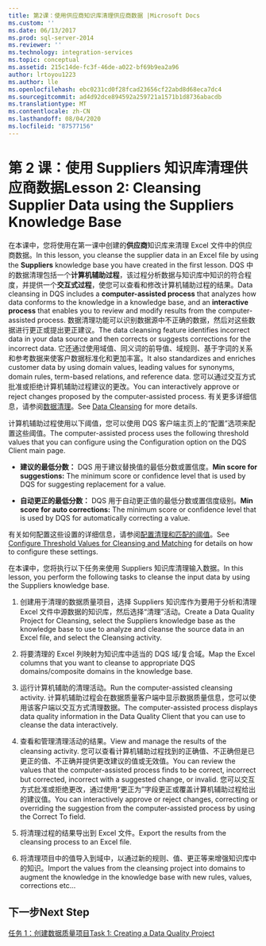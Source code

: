 ```yaml
---
title: 第2课：使用供应商知识库清理供应商数据 |Microsoft Docs
ms.custom: ''
ms.date: 06/13/2017
ms.prod: sql-server-2014
ms.reviewer: ''
ms.technology: integration-services
ms.topic: conceptual
ms.assetid: 215c14de-fc3f-46de-a022-bf69b9ea2a96
author: lrtoyou1223
ms.author: lle
ms.openlocfilehash: ebc0231cd0f28fcad23656cf22abd8d68eca7dc4
ms.sourcegitcommit: ad4d92dce894592a259721a1571b1d8736abacdb
ms.translationtype: MT
ms.contentlocale: zh-CN
ms.lasthandoff: 08/04/2020
ms.locfileid: "87577156"
---
```

# <a name="lesson-2-cleansing-supplier-data-using-the-suppliers-knowledge-base"></a><span data-ttu-id="49e28-102">第 2 课：使用 Suppliers 知识库清理供应商数据</span><span class="sxs-lookup"><span data-stu-id="49e28-102">Lesson 2: Cleansing Supplier Data using the Suppliers Knowledge Base</span></span>
  <span data-ttu-id="49e28-103">在本课中，您将使用在第一课中创建的**供应商**知识库来清理 Excel 文件中的供应商数据。</span><span class="sxs-lookup"><span data-stu-id="49e28-103">In this lesson, you cleanse the supplier data in an Excel file by using the **Suppliers** knowledge base you have created in the first lesson.</span></span> <span data-ttu-id="49e28-104">DQS 中的数据清理包括一个**计算机辅助过程**，该过程分析数据与知识库中知识的符合程度，并提供一个**交互式过程**，使您可以查看和修改计算机辅助过程的结果。</span><span class="sxs-lookup"><span data-stu-id="49e28-104">Data cleansing in DQS includes a **computer-assisted process** that analyzes how data conforms to the knowledge in a knowledge base, and an **interactive process** that enables you to review and modify results from the computer-assisted process.</span></span> <span data-ttu-id="49e28-105">数据清理功能可以识别数据源中不正确的数据，然后对这些数据进行更正或提出更正建议。</span><span class="sxs-lookup"><span data-stu-id="49e28-105">The data cleansing feature identifies incorrect data in your data source and then corrects or suggests corrections for the incorrect data.</span></span> <span data-ttu-id="49e28-106">它还通过使用域值、同义词的前导值、域规则、基于字词的关系和参考数据来使客户数据标准化和更加丰富。</span><span class="sxs-lookup"><span data-stu-id="49e28-106">It also standardizes and enriches customer data by using domain values, leading values for synonyms, domain rules, term-based relations, and reference data.</span></span> <span data-ttu-id="49e28-107">您可以通过交互方式批准或拒绝计算机辅助过程建议的更改。</span><span class="sxs-lookup"><span data-stu-id="49e28-107">You can interactively approve or reject changes proposed by the computer-assisted process.</span></span> <span data-ttu-id="49e28-108">有关更多详细信息，请参阅[数据清理](https://msdn.microsoft.com/library/gg524800.aspx)。</span><span class="sxs-lookup"><span data-stu-id="49e28-108">See [Data Cleansing](https://msdn.microsoft.com/library/gg524800.aspx) for more details.</span></span>  
  
 <span data-ttu-id="49e28-109">计算机辅助过程使用以下阈值，您可以使用 DQS 客户端主页上的“配置”选项来配置这些阈值。</span><span class="sxs-lookup"><span data-stu-id="49e28-109">The computer-assisted process uses the following threshold values that you can configure using the Configuration option on the DQS Client main page.</span></span>  
  
-   <span data-ttu-id="49e28-110">**建议的最低分数：** DQS 用于建议替换值的最低分数或置信度。</span><span class="sxs-lookup"><span data-stu-id="49e28-110">**Min score for suggestions:** The minimum score or confidence level that is used by DQS for suggesting replacement for a value.</span></span>  
  
-   <span data-ttu-id="49e28-111">**自动更正的最低分数：** DQS 用于自动更正值的最低分数或置信度级别。</span><span class="sxs-lookup"><span data-stu-id="49e28-111">**Min score for auto corrections:** The minimum score or confidence level that is used by DQS for automatically correcting a value.</span></span>  
  
 <span data-ttu-id="49e28-112">有关如何配置这些设置的详细信息，请参阅[配置清理和匹配的阈值](https://msdn.microsoft.com/library/hh510415.aspx)。</span><span class="sxs-lookup"><span data-stu-id="49e28-112">See [Configure Threshold Values for Cleansing and Matching](https://msdn.microsoft.com/library/hh510415.aspx) for details on how to configure these settings.</span></span>  
  
 <span data-ttu-id="49e28-113">在本课中，您将执行以下任务来使用 Suppliers 知识库清理输入数据。</span><span class="sxs-lookup"><span data-stu-id="49e28-113">In this lesson, you perform the following tasks to cleanse the input data by using the Suppliers knowledge base.</span></span>  
  
1.  <span data-ttu-id="49e28-114">创建用于清理的数据质量项目，选择 Suppliers 知识库作为要用于分析和清理 Excel 文件中源数据的知识库，然后选择“清理”活动。</span><span class="sxs-lookup"><span data-stu-id="49e28-114">Create a Data Quality Project for Cleansing, select the Suppliers knowledge base as the knowledge base to use to analyze and cleanse the source data in an Excel file, and select the Cleansing activity.</span></span>  
  
2.  <span data-ttu-id="49e28-115">将要清理的 Excel 列映射为知识库中适当的 DQS 域/复合域。</span><span class="sxs-lookup"><span data-stu-id="49e28-115">Map the Excel columns that you want to cleanse to appropriate DQS domains/composite domains in the knowledge base.</span></span>  
  
3.  <span data-ttu-id="49e28-116">运行计算机辅助的清理活动。</span><span class="sxs-lookup"><span data-stu-id="49e28-116">Run the computer-assisted cleansing activity.</span></span> <span data-ttu-id="49e28-117">计算机辅助过程会在数据质量客户端中显示数据质量信息，您可以使用该客户端以交互方式清理数据。</span><span class="sxs-lookup"><span data-stu-id="49e28-117">The computer-assisted process displays data quality information in the Data Quality Client that you can use to cleanse the data interactively.</span></span>  
  
4.  <span data-ttu-id="49e28-118">查看和管理清理活动的结果。</span><span class="sxs-lookup"><span data-stu-id="49e28-118">View and manage the results of the cleansing activity.</span></span> <span data-ttu-id="49e28-119">您可以查看计算机辅助过程找到的正确值、不正确但是已更正的值、不正确并提供更改建议的值或无效值。</span><span class="sxs-lookup"><span data-stu-id="49e28-119">You can review the values that the computer-assisted process finds to be correct, incorrect but corrected, incorrect with a suggested change, or invalid.</span></span> <span data-ttu-id="49e28-120">您可以交互方式批准或拒绝更改，通过使用“更正为”字段更正或覆盖计算机辅助过程给出的建议值。</span><span class="sxs-lookup"><span data-stu-id="49e28-120">You can interactively approve or reject changes, correcting or overriding the suggestion from the computer-assisted process by using the Correct To field.</span></span>  
  
5.  <span data-ttu-id="49e28-121">将清理过程的结果导出到 Excel 文件。</span><span class="sxs-lookup"><span data-stu-id="49e28-121">Export the results from the cleansing process to an Excel file.</span></span>  
  
6.  <span data-ttu-id="49e28-122">将清理项目中的值导入到域中，以通过新的规则、值、更正等来增强知识库中的知识。</span><span class="sxs-lookup"><span data-stu-id="49e28-122">Import the values from the cleansing project into domains to augment the knowledge in the knowledge base with new rules, values, corrections etc...</span></span>  
  
## <a name="next-step"></a><span data-ttu-id="49e28-123">下一步</span><span class="sxs-lookup"><span data-stu-id="49e28-123">Next Step</span></span>  
 [<span data-ttu-id="49e28-124">任务 1：创建数据质量项目</span><span class="sxs-lookup"><span data-stu-id="49e28-124">Task 1: Creating a Data Quality Project</span></span>](../../2014/tutorials/task-1-creating-a-data-quality-project.md)  
  
  
